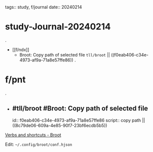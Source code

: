 tags:: study, f/journal
date:: 20240214

# study-Journal-20240214
.
- [[f/ndx]]
  - Broot: Copy path of selected file `tll/broot` || ((f0eab406-c34e-4973-af9a-71a8e57ffe86))
.
# f/pnt
.
- ## #tll/broot #Broot: Copy path of selected file
  id:: f0eab406-c34e-4973-af9a-71a8e57ffe86
	script:: copy path || ((8c79de06-609a-4e85-90f7-23bf6ecdb5b5))

[Verbs and shortcuts - Broot](https://dystroy.org/broot/conf_verbs/)

Edit: `~/.config/broot/conf.hjson`

